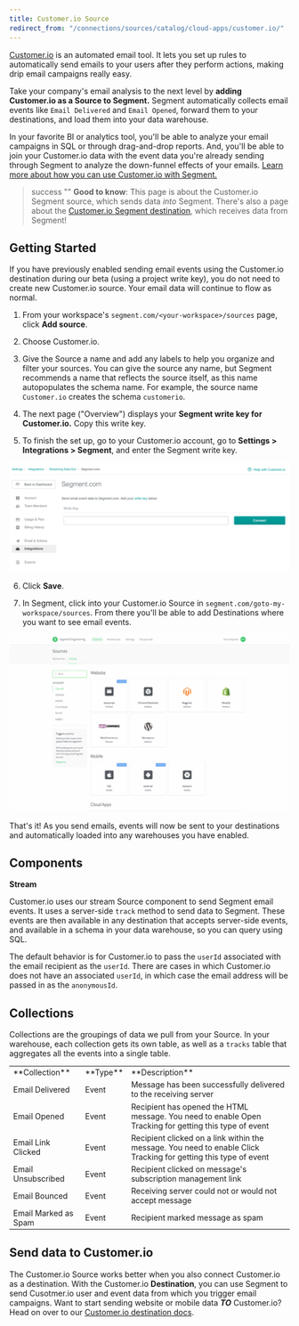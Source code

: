```yaml
---
title: Customer.io Source
redirect_from: "/connections/sources/catalog/cloud-apps/customer.io/"
---
```

[Customer.io](https://customer.io/) is an automated email tool. It lets you set up rules to automatically send emails to your users after they perform actions, making drip email campaigns really easy.

Take your company's email analysis to the next level by **adding Customer.io as a Source to Segment.** Segment automatically  collects email events like `Email Delivered` and `Email Opened`, forward them to your destinations, and load them into your data warehouse. 

In your favorite BI or analytics tool, you'll be able to analyze your email campaigns in SQL or through drag-and-drop reports. And, you'll be able to join your Customer.io data with the event data you're already sending through Segment to analyze the down-funnel effects of your emails. [Learn more about how you can use Customer.io with Segment.](https://segment.com/sources/customerio/)

> success ""
> **Good to know**: This page is about the Customer.io Segment source, which sends data _into_ Segment. There's also a page about the [Customer.io Segment destination](/docs/connections/destinations/catalog/customer-io/), which receives data from Segment!

## Getting Started

If you have previously enabled sending email events using the Customer.io destination during our beta (using a project write key), you do not need to create new Customer.io source. Your email data will continue to flow as normal.


1. From your workspace's `segment.com/<your-workspace>/sources` page, click **Add source**.

2. Choose Customer.io.

3. Give the Source a name and add any labels to help you organize and filter your sources. You can give the source any name, but Segment recommends a name that reflects the source itself, as this name autopopulates the schema name. For example, the source name  `Customer.io` creates the schema `customerio`.

4. The next page ("Overview") displays your **Segment write key for Customer.io.** Copy this write key. 

5. To finish the set up, go to your Customer.io account, go to **Settings > Integrations > Segment**, and enter the Segment write key.

![](images/customerio_streaming_data_out.png)


6. Click **Save**.

7. In Segment, click into your Customer.io Source in `segment.com/goto-my-workspace/sources`. From there you'll be able to add Destinations where you want to see email events.

![](images/customerio1.gif)

That's it! As you send emails, events will now be sent to your destinations and automatically loaded into any warehouses you have enabled. 

## Components

**Stream**

Customer.io uses our stream Source component to send Segment email events. It uses a server-side `track` method to send data to Segment. These events are then available in any destination that accepts server-side events, and available in a schema in your data warehouse, so you can query using SQL. 

The default behavior is for Customer.io to pass the `userId` associated with the email recipient as the `userId`. There are cases in which Customer.io does not have an associated `userId`, in which case the email address will be passed in as the `anonymousId`. 

## Collections

Collections are the groupings of data we pull from your Source. In your warehouse, each collection gets its own table, as well as a `tracks` table that aggregates all the events into a single table. 

<table>
  <tr>
    <td>**Collection**</td>
    <td>**Type**</td>
    <td>**Description**</td>
  </tr>
  <tr>
    <td>Email Delivered</td>
    <td>Event</td>
    <td>Message has been successfully delivered to the receiving server</td>
  </tr>
  <tr>
    <td>Email Opened</td>
    <td>Event</td>
    <td>Recipient has opened the HTML message. You need to enable Open Tracking for getting this type of event</td>
  </tr>
    <tr>
    <td>Email Link Clicked</td>
    <td>Event</td>
    <td>Recipient clicked on a link within the message. You need to enable Click Tracking for getting this type of event</td>
  </tr>
    <tr>
    <td>Email Unsubscribed</td>
    <td>Event</td>
    <td>Recipient clicked on message's subscription management link</td>
  </tr>
    <tr>
    <td>Email Bounced</td>
    <td>Event</td>
    <td>Receiving server could not or would not accept message</td>
  </tr>
  <tr>
    <td>Email Marked as Spam</td>
    <td>Event</td>
    <td>Recipient marked message as spam</td>
  </tr>
</table>

<!-- Example: To query the Email Delivered table, you'd write a query like this:


```sql
select *
from customerio.email_delivered
```




<table>
</table> -->

## Send data to Customer.io

The Customer.io Source works better when you also connect Customer.io as a destination. With the Customer.io **Destination**, you can use Segment to send Cusotmer.io user and event data from which you trigger email campaigns. Want to start sending website or mobile data **_TO_** Customer.io? Head on over to our [Customer.io destination docs](https://segment.com/docs/connections/destinations/catalog/customer.io/).
